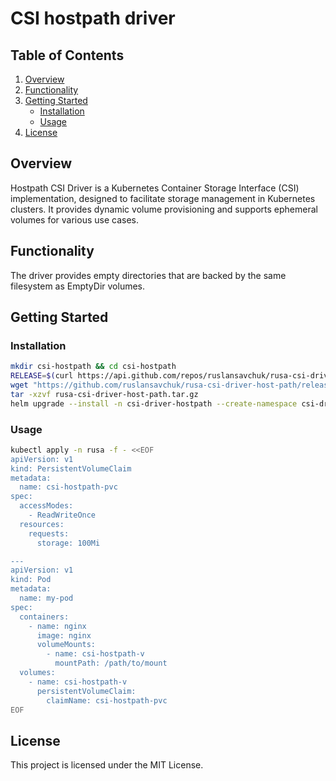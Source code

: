 # CSI hostpath driver

## Table of Contents

1. [Overview](#overview)
2. [Functionality](#functionality)
3. [Getting Started](#getting-started)
   - [Installation](#installation)
   - [Usage](#usage)
4. [License](#license)

## Overview

Hostpath CSI Driver is a Kubernetes Container Storage Interface (CSI) implementation, designed to facilitate storage management in Kubernetes clusters. It provides dynamic volume provisioning and supports ephemeral volumes for various use cases.

## Functionality

The driver provides empty directories that are backed by the same filesystem as EmptyDir volumes.

## Getting Started

### Installation

```bash
mkdir csi-hostpath && cd csi-hostpath
RELEASE=$(curl https://api.github.com/repos/ruslansavchuk/rusa-csi-driver-host-path/releases/latest | grep tag_name | awk -F'"' '{print $4}')
wget "https://github.com/ruslansavchuk/rusa-csi-driver-host-path/releases/download/$RELEASE/rusa-csi-driver-host-path.tar.gz"
tar -xzvf rusa-csi-driver-host-path.tar.gz
helm upgrade --install -n csi-driver-hostpath --create-namespace csi-driver-hostpath ./rusa-csi-driver-host-path --debug
```

### Usage

```bash
kubectl apply -n rusa -f - <<EOF
apiVersion: v1
kind: PersistentVolumeClaim
metadata:
  name: csi-hostpath-pvc
spec:
  accessModes:
    - ReadWriteOnce
  resources:
    requests:
      storage: 100Mi

---
apiVersion: v1
kind: Pod
metadata:
  name: my-pod
spec:
  containers:
    - name: nginx
      image: nginx
      volumeMounts:
        - name: csi-hostpath-v
          mountPath: /path/to/mount
  volumes:
    - name: csi-hostpath-v
      persistentVolumeClaim:
        claimName: csi-hostpath-pvc
EOF
```

## License

This project is licensed under the MIT License.
